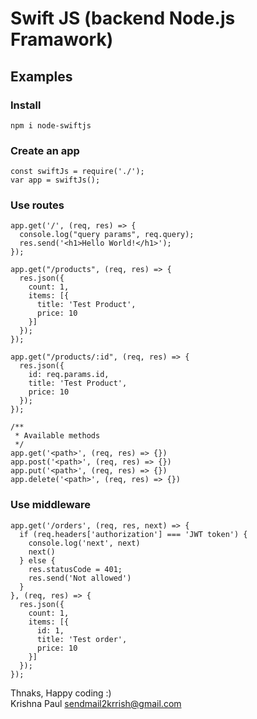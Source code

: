 # Swift JS (backend Node.js Framawork)

## Examples

### Install
```
npm i node-swiftjs
```

### Create an app
```
const swiftJs = require('./');
var app = swiftJs();
```

### Use routes
```
app.get('/', (req, res) => {
  console.log("query params", req.query);
  res.send('<h1>Hello World!</h1>');
});

app.get("/products", (req, res) => {
  res.json({
    count: 1,
    items: [{
      title: 'Test Product',
      price: 10
    }]
  });
});

app.get("/products/:id", (req, res) => {
  res.json({
    id: req.params.id,
    title: 'Test Product',
    price: 10
  });
});

/**
 * Available methods
 */
app.get('<path>', (req, res) => {})
app.post('<path>', (req, res) => {})
app.put('<path>', (req, res) => {})
app.delete('<path>', (req, res) => {})
```

### Use middleware
```
app.get('/orders', (req, res, next) => {
  if (req.headers['authorization'] === 'JWT token') {
    console.log('next', next)
    next()
  } else {
    res.statusCode = 401;
    res.send('Not allowed')
  }
}, (req, res) => {
  res.json({
    count: 1,
    items: [{
      id: 1,
      title: 'Test order',
      price: 10
    }]
  });
});
```

Thnaks, Happy coding :)<br />
Krishna Paul <sendmail2krrish@gmail.com>